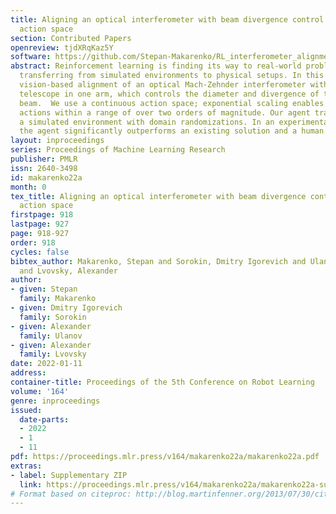 ```yaml
---
title: Aligning an optical interferometer with beam divergence control and continuous
  action space
section: Contributed Papers
openreview: tjdXRqKaz5Y
software: https://github.com/Stepan-Makarenko/RL_interferometer_alignment
abstract: Reinforcement learning is finding its way to real-world problem application,
  transferring from simulated environments to physical setups. In this work, we implement
  vision-based alignment of an optical Mach-Zehnder interferometer with a confocal
  telescope in one arm, which controls the diameter and divergence of the corresponding
  beam.  We use a continuous action space; exponential scaling enables us to handle
  actions within a range of over two orders of magnitude. Our agent trains only in
  a simulated environment with domain randomizations. In an experimental evaluation,
  the agent significantly outperforms an existing solution and a human expert.
layout: inproceedings
series: Proceedings of Machine Learning Research
publisher: PMLR
issn: 2640-3498
id: makarenko22a
month: 0
tex_title: Aligning an optical interferometer with beam divergence control and continuous
  action space
firstpage: 918
lastpage: 927
page: 918-927
order: 918
cycles: false
bibtex_author: Makarenko, Stepan and Sorokin, Dmitry Igorevich and Ulanov, Alexander
  and Lvovsky, Alexander
author:
- given: Stepan
  family: Makarenko
- given: Dmitry Igorevich
  family: Sorokin
- given: Alexander
  family: Ulanov
- given: Alexander
  family: Lvovsky
date: 2022-01-11
address:
container-title: Proceedings of the 5th Conference on Robot Learning
volume: '164'
genre: inproceedings
issued:
  date-parts:
  - 2022
  - 1
  - 11
pdf: https://proceedings.mlr.press/v164/makarenko22a/makarenko22a.pdf
extras:
- label: Supplementary ZIP
  link: https://proceedings.mlr.press/v164/makarenko22a/makarenko22a-supp.zip
# Format based on citeproc: http://blog.martinfenner.org/2013/07/30/citeproc-yaml-for-bibliographies/
---
```

